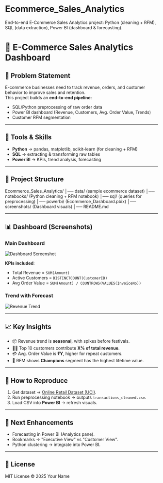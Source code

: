 # Ecommerce_Sales_Analytics
End-to-end E-Commerce Sales Analytics project: Python (cleaning + RFM), SQL (data extraction), Power BI (dashboard &amp; forecasting).

# 🛒 E-Commerce Sales Analytics Dashboard

## 📌 Problem Statement
E-commerce businesses need to track revenue, orders, and customer behavior to improve sales and retention.  
This project builds an **end-to-end pipeline**:
- SQL/Python preprocessing of raw order data
- Power BI dashboard (Revenue, Customers, Avg. Order Value, Trends)
- Customer RFM segmentation

---

## 🔧 Tools & Skills
- **Python** → pandas, matplotlib, scikit-learn (for cleaning + RFM)
- **SQL** → extracting & transforming raw tables
- **Power BI** → KPIs, trend analysis, forecasting

---

## 📂 Project Structure
Ecommerce_Sales_Analytics/
│── data/ (sample ecommerce dataset)
│── notebooks/ (Python cleaning + RFM notebook)
│── sql/ (queries for preprocessing)
│── powerbi/ (Ecommerce_Dashboard.pbix)
│── screenshots/ (Dashboard visuals)
│── README.md


---

## 📊 Dashboard (Screenshots)
### Main Dashboard
![Dashboard Screenshot](screenshots/dashboard_full.png)

**KPIs included**:
- Total Revenue = `SUM(Amount)`
- Active Customers = `DISTINCTCOUNT(CustomerID)`
- Avg Order Value = `SUM(Amount) / COUNTROWS(VALUES(InvoiceNo))`

### Trend with Forecast
![Revenue Trend](screenshots/revenue_trend.png)

---

## 📈 Key Insights
- 📦 Revenue trend is **seasonal**, with spikes before festivals.  
- 👩‍💻 Top 10 customers contribute **X% of total revenue**.  
- 💳 Avg. Order Value is **₹Y**, higher for repeat customers.  
- 🎯 RFM shows **Champions** segment has the highest lifetime value.  

---

## 🚀 How to Reproduce
1. Get dataset → [Online Retail Dataset (UCI)](https://archive.ics.uci.edu/ml/datasets/Online+Retail).  
2. Run preprocessing notebook → outputs `transactions_cleaned.csv`.  
3. Load CSV into **Power BI** → refresh visuals.  

---

## 📢 Next Enhancements
- Forecasting in Power BI (Analytics pane).  
- Bookmarks → "Executive View" vs "Customer View".  
- Python clustering → integrate into Power BI.  

---

## 📜 License
MIT License © 2025 Your Name









